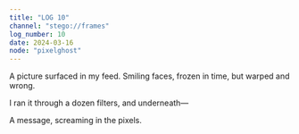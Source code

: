 ```yaml
---
title: "LOG 10"
channel: "stego://frames"
log_number: 10
date: 2024-03-16
node: "pixelghost"
---
```


A picture surfaced in my feed. Smiling faces, frozen in time, but warped and wrong.  

I ran it through a dozen filters, and underneath—  

A message, screaming in the pixels.  